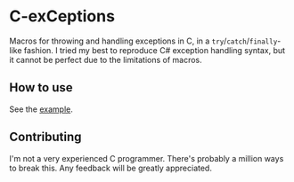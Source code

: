 # C-exCeptions

Macros for throwing and handling exceptions in C, in a ``try``/``catch``/``finally``-like fashion.
I tried my best to reproduce C# exception handling syntax, but it cannot be perfect due to the limitations of macros.

## How to use

See the [example](https://github.com/5cover/C-exCeptions/blob/main/example/main.c).

## Contributing

I'm not a very experienced C programmer. There's probably a million ways to break this. Any feedback will be greatly appreciated.
